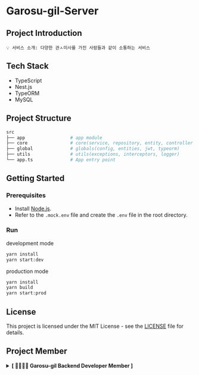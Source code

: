 # Garosu-gil-Server

## Project Introduction

```
💡 서비스 소개: 다양한 관ㅅ미사를 가진 사람들과 같이 소통하는 서비스
```

## Tech Stack

- TypeScript
- Nest.js
- TypeORM
- MySQL

## Project Structure

```bash
src
├── app                 # app module
├── core                # core(service, repository, entity, controller logic)
├── global              # globals(config, entities, jwt, typeorm)
├── utils               # utils(exceptions, interceptors, logger)
└── app.ts              # App entry point
```

## Getting Started

### Prerequisites

- Install [Node.js](https://nodejs.org/).
- Refer to the `.mock.env` file and create the `.env` file in the root directory.

### Run

development mode

```bash
yarn install
yarn start:dev
```

production mode

```bash
yarn install
yarn build
yarn start:prod
```

## License

This project is licensed under the MIT License - see the [LICENSE](./LICENSE) file for details.

## Project Member

<details>
<summary><b>[ 👨‍👩‍👦‍👦 Garosu-gil Backend Developer Member ]</b> </summary>
<div markdown="1">

<details>
<summary>⌨️ Backend Developer ⌨️</summary>
<div class="Backend-developer">

| ![skmn3](https://images.weserv.nl/?url=https://avatars.githubusercontent.com/u/81291090?s=400&v=4"?v=4&h=250&w=250&fit=cover&mask=circle&maxage=7d) | ![over1234](https://images.weserv.nl/?url=https://avatars.githubusercontent.com/u/80248568?v=4"?v=4&h=250&w=250&fit=cover&mask=circle&maxage=7d) |
| :-------------------------------------------------------------------------------------------------------------------------------------------------: | :--------------------------------------------------------------------------------------------------------------------------------------------: |
|                                                         [박상진](https://github.com/skmn3)                                                          |                                                      [정현우](https://github.com/over1234)                                                       |

</div>
</details>